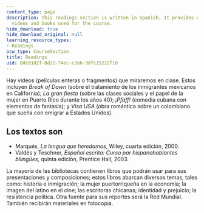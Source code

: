 ```yaml
---
content_type: page
description: This readings section is written in Spanish. It provides details on the
  videos and books used for the course.
hide_download: true
hide_download_original: null
learning_resource_types:
- Readings
ocw_type: CourseSection
title: Readings
uid: 8dc81d2f-8d21-74ec-c2e6-3dfc15222f10
---
```


Hay videos (películas enteras o fragmentos) que miraremos en clase. Estos incluyen _Break of Dawn_ (sobre el tratamiento de los inmigrantes mexicanos en California); _La gran fiesta_ (sobre las clases sociales y el papel de la mujer en Puerto Rico durante los años 40); _¡Pfaff!_ (comedia cubana con elementos de fantasía); y _Visa USA_ (obra romántica sobre un colombiano que sueña con emigrar a Estados Unidos).

Los textos son
--------------

*   Marqués, _La lengua que heredamos_, Wiley, cuarta edición, 2000.
*   Valdés y Teschner, _Español escrito: Curso par hispanohablantes bilingües_, quinta edición, Prentice Hall, 2003.

La mayoría de las bibliotecas contienen libros que podrán usar para sus presentaciones y composiciones; estos libros abarcan diversos temas, tales como: historia e inmigración; la mujer puertorriqueña en la economía; la imagen del latino en el cine; las escritoras chicanas; identidad y prejuicio; la resistencia política. Otra fuente para sus reportes será la Red Mundial. También recibirán materiales en fotocopia.